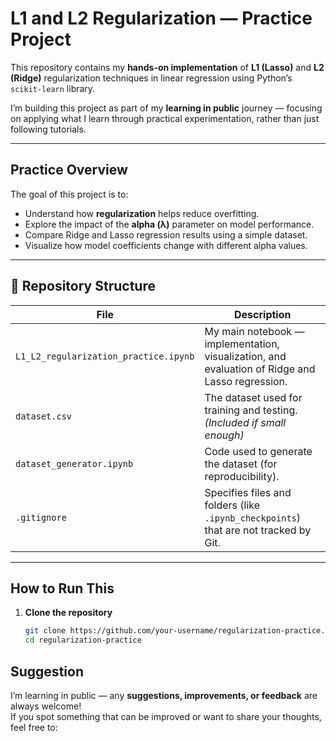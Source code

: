 # L1 and L2 Regularization — Practice Project

This repository contains my **hands-on implementation** of **L1 (Lasso)** and **L2 (Ridge)** regularization techniques in linear regression using Python’s `scikit-learn` library.

I’m building this project as part of my **learning in public** journey — focusing on applying what I learn through practical experimentation, rather than just following tutorials.

---

## Practice Overview

The goal of this project is to:
- Understand how **regularization** helps reduce overfitting.
- Explore the impact of the **alpha (λ)** parameter on model performance.
- Compare Ridge and Lasso regression results using a simple dataset.
- Visualize how model coefficients change with different alpha values.

---

## 📂 Repository Structure

| File | Description |
|------|--------------|
| `L1_L2_regularization_practice.ipynb` | My main notebook — implementation, visualization, and evaluation of Ridge and Lasso regression. |
| `dataset.csv` | The dataset used for training and testing. *(Included if small enough)* |
| `dataset_generator.ipynb` | Code used to generate the dataset (for reproducibility). |
| `.gitignore` | Specifies files and folders (like `.ipynb_checkpoints`) that are not tracked by Git. |


---

## How to Run This 

1. **Clone the repository**
   ```bash
   git clone https://github.com/your-username/regularization-practice.git
   cd regularization-practice
## Suggestion

I’m learning  in public — any **suggestions, improvements, or feedback** are always welcome!  
If you spot something that can be improved or want to share your thoughts, feel free to:


